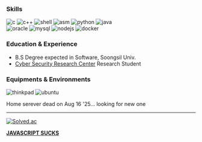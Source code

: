 ### Skills
![c](https://img.shields.io/badge/C99-00599c?logo=c&logoColor=white)
![c++](https://img.shields.io/badge/C%2B%2B11-00599C?logo=c%2B%2B&logoColor=white)
![shell](https://img.shields.io/badge/Shell_Script-006000?logo=gnu-bash&logoColor=white)
![asm](https://img.shields.io/badge/x86_Asm-404040?logo=assemblyscript&logoColor=white)
![python](https://img.shields.io/badge/Python-FFD43B?logo=python&logoColor=blue)
![java](https://img.shields.io/badge/Java-007396?logoColor=white)\
![oracle](https://img.shields.io/badge/Oracle-F80000?logo=Oracle&logoColor=white)
![mysql](https://img.shields.io/badge/MySQL-005C84?logo=mysql&logoColor=white)
![nodejs](https://img.shields.io/badge/Node%20js-339933?logo=nodedotjs&logoColor=white)
![docker](https://img.shields.io/badge/Docker-2CA5E0?logo=docker&logoColor=white)

### Education & Experience
- B.S Degree expected in Software, Soongsil Univ.
- [Cyber Security Research Center](https://csec.ssu.ac.kr/) Research Student

### Equipments & Environments
![thinkpad](https://img.shields.io/badge/T_Series-FF0000?logo=lenovo&logoColor=white)
![ubuntu](https://img.shields.io/badge/Ubuntu-E95420?logo=ubuntu&logoColor=white)

Home serever dead on Aug 16 '25... looking for new one

---
[![Solved.ac](http://mazassumnida.wtf/api/mini/generate_badge?boj=thinker99)](https://solved.ac/thinker99)

[**JAVASCRIPT SUCKS**](https://github.com/denysdovhan/wtfjs)

